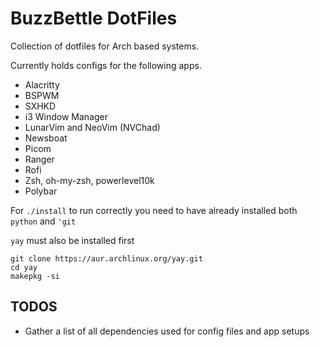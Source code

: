 # BuzzBettle DotFiles

Collection of dotfiles for Arch based systems.

Currently holds configs for the following apps.

- Alacritty
- BSPWM
- SXHKD
- i3 Window Manager
- LunarVim and NeoVim (NVChad)
- Newsboat
- Picom
- Ranger
- Rofi
- Zsh, oh-my-zsh, powerlevel10k
- Polybar

For `./install` to run correctly you need to have already installed both `python` and `'git`

`yay` must also be installed first

```
git clone https://aur.archlinux.org/yay.git
cd yay
makepkg -si
```
## TODOS

  - Gather a list of all dependencies used for config files and app setups
